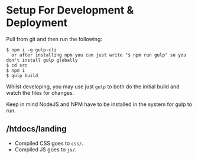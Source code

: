 # Setup For Development & Deployment

Pull from git and then run the following:

    $ npm i -g gulp-cli 
      or after installing npm you can just write "$ npm run gulp" so you don't install gulp globally
    $ cd src
    $ npm i
    $ gulp build

Whilst developing, you may use just `gulp` to both do the initial build and watch the files for changes.

Keep in mind NodeJS and NPM have to be installed in the system for gulp to run.


## /htdocs/landing
- Compiled CSS goes to `css/`.
- Compiled JS goes to `js/`.
